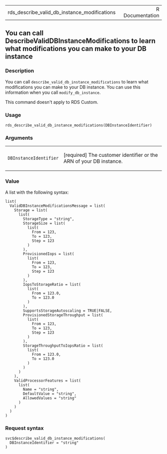 <table style="width: 100%;">
<tbody>
<tr class="odd">
<td>rds_describe_valid_db_instance_modifications</td>
<td style="text-align: right;">R Documentation</td>
</tr>
</tbody>
</table>

## You can call DescribeValidDBInstanceModifications to learn what modifications you can make to your DB instance

### Description

You can call `describe_valid_db_instance_modifications` to learn what
modifications you can make to your DB instance. You can use this
information when you call `modify_db_instance`.

This command doesn't apply to RDS Custom.

### Usage

    rds_describe_valid_db_instance_modifications(DBInstanceIdentifier)

### Arguments

<table>
<colgroup>
<col style="width: 35%" />
<col style="width: 65%" />
</colgroup>
<tbody>
<tr class="odd">
<td><code
id="rds_describe_valid_db_instance_modifications_:_DBInstanceIdentifier">DBInstanceIdentifier</code></td>
<td><p>[required] The customer identifier or the ARN of your DB
instance.</p></td>
</tr>
</tbody>
</table>

### Value

A list with the following syntax:

    list(
      ValidDBInstanceModificationsMessage = list(
        Storage = list(
          list(
            StorageType = "string",
            StorageSize = list(
              list(
                From = 123,
                To = 123,
                Step = 123
              )
            ),
            ProvisionedIops = list(
              list(
                From = 123,
                To = 123,
                Step = 123
              )
            ),
            IopsToStorageRatio = list(
              list(
                From = 123.0,
                To = 123.0
              )
            ),
            SupportsStorageAutoscaling = TRUE|FALSE,
            ProvisionedStorageThroughput = list(
              list(
                From = 123,
                To = 123,
                Step = 123
              )
            ),
            StorageThroughputToIopsRatio = list(
              list(
                From = 123.0,
                To = 123.0
              )
            )
          )
        ),
        ValidProcessorFeatures = list(
          list(
            Name = "string",
            DefaultValue = "string",
            AllowedValues = "string"
          )
        )
      )
    )

### Request syntax

    svc$describe_valid_db_instance_modifications(
      DBInstanceIdentifier = "string"
    )
